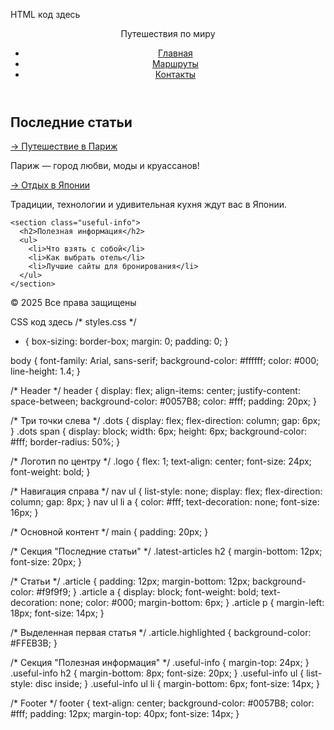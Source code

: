HTML код здесь
<!-- index.html -->
<!DOCTYPE html>
<html lang="ru">
<head>
  <meta charset="UTF-8">
  <meta name="viewport" content="width=device-width, initial-scale=1">
  <title>Путешествия по миру</title>
  <link rel="stylesheet" href="styles.css">
</head>
<body>

  <header>
    <div class="dots">
      <span></span>
      <span></span>
      <span></span>
    </div>
    <div class="logo">Путешествия по миру</div>
    <nav>
      <ul>
        <li><a href="#">Главная</a></li>
        <li><a href="#">Маршруты</a></li>
        <li><a href="#">Контакты</a></li>
      </ul>
    </nav>
  </header>

  <main>
    <section class="latest-articles">
      <h2>Последние статьи</h2>
      <div class="article highlighted">
        <a href="#">→ Путешествие в Париж</a>
        <p>Париж — город любви, моды и круассанов!</p>
      </div>
      <div class="article">
        <a href="#">→ Отдых в Японии</a>
        <p>Традиции, технологии и удивительная кухня ждут вас в Японии.</p>
      </div>
    </section>

    <section class="useful-info">
      <h2>Полезная информация</h2>
      <ul>
        <li>Что взять с собой</li>
        <li>Как выбрать отель</li>
        <li>Лучшие сайты для бронирования</li>
      </ul>
    </section>
  </main>

  <footer>
    © 2025 Все права защищены
  </footer>

</body>
</html>


CSS код здесь
/* styles.css */
* {
  box-sizing: border-box;
  margin: 0;
  padding: 0;
}

body {
  font-family: Arial, sans-serif;
  background-color: #ffffff;
  color: #000;
  line-height: 1.4;
}

/* Header */
header {
  display: flex;
  align-items: center;
  justify-content: space-between;
  background-color: #0057B8;
  color: #fff;
  padding: 20px;
}

/* Три точки слева */
.dots {
  display: flex;
  flex-direction: column;
  gap: 6px;
}
.dots span {
  display: block;
  width: 6px;
  height: 6px;
  background-color: #fff;
  border-radius: 50%;
}

/* Логотип по центру */
.logo {
  flex: 1;
  text-align: center;
  font-size: 24px;
  font-weight: bold;
}

/* Навигация справа */
nav ul {
  list-style: none;
  display: flex;
  flex-direction: column;
  gap: 8px;
}
nav ul li a {
  color: #fff;
  text-decoration: none;
  font-size: 16px;
}

/* Основной контент */
main {
  padding: 20px;
}

/* Секция "Последние статьи" */
.latest-articles h2 {
  margin-bottom: 12px;
  font-size: 20px;
}

/* Статьи */
.article {
  padding: 12px;
  margin-bottom: 12px;
  background-color: #f9f9f9;
}
.article a {
  display: block;
  font-weight: bold;
  text-decoration: none;
  color: #000;
  margin-bottom: 6px;
}
.article p {
  margin-left: 18px;
  font-size: 14px;
}

/* Выделенная первая статья */
.article.highlighted {
  background-color: #FFEB3B;
}

/* Секция "Полезная информация" */
.useful-info {
  margin-top: 24px;
}
.useful-info h2 {
  margin-bottom: 8px;
  font-size: 20px;
}
.useful-info ul {
  list-style: disc inside;
}
.useful-info ul li {
  margin-bottom: 6px;
  font-size: 14px;
}

/* Footer */
footer {
  text-align: center;
  background-color: #0057B8;
  color: #fff;
  padding: 12px;
  margin-top: 40px;
  font-size: 14px;
}
